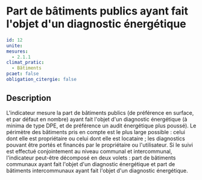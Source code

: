 # Part de bâtiments publics ayant fait l'objet d'un diagnostic énergétique
```yaml
id: 12
unite: 
mesures:
  - 2.1.1
climat_pratic:
  - Bâtiments
pcaet: false
obligation_citergie: false
```
## Description
L'indicateur mesure la part de bâtiments publics (de préférence en surface, et par défaut en nombre) ayant fait l'objet d'un diagnostic énergétique (à minima de type DPE, et de préférence un audit énergétique plus poussé). Le périmètre des bâtiments pris en compte est le plus large possible : celui dont elle est propriétaire ou celui dont elle est locataire ; les diagnostics pouvant être portés et financés par le propriétaire ou l'utilisateur. Si le suivi est effectué conjointement au niveau communal et intercommunal, l'indicateur peut-être décomposé en deux volets : part de bâtiments communaux ayant fait l'objet d'un diagnostic énergétique et part de bâtiments intercommunaux ayant fait l'objet d'un diagnostic énergétique.



